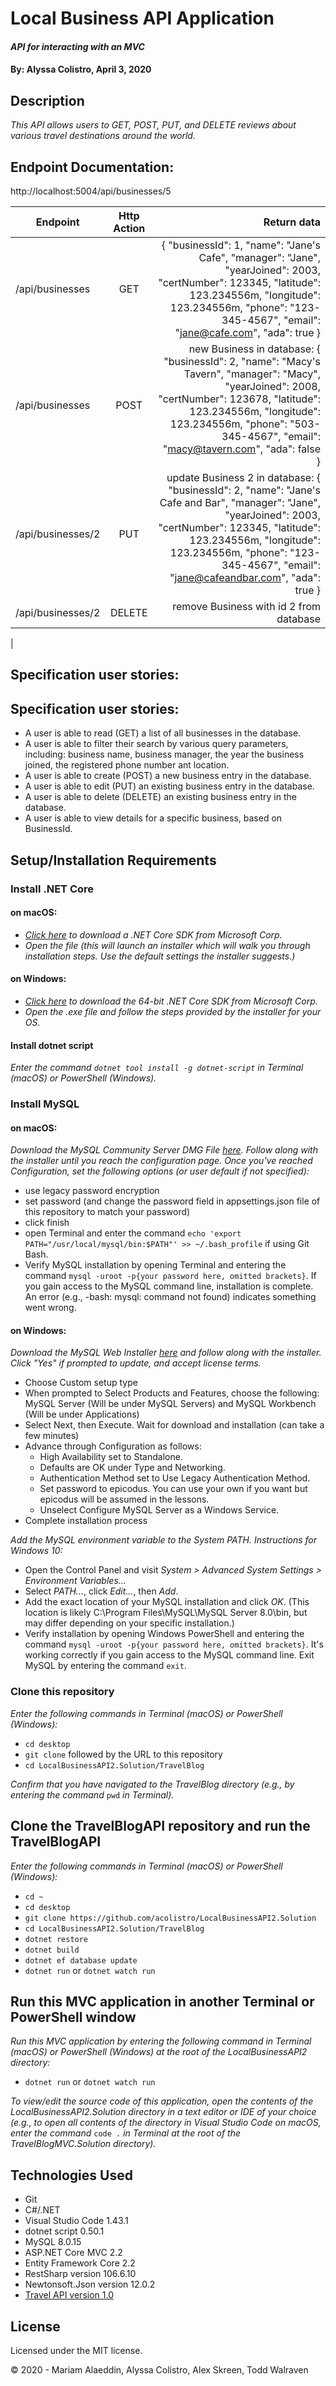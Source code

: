 # Local Business API Application

#### _API for interacting with an MVC_

#### By: **Alyssa Colistro**, April 3, 2020

## Description

_This API allows users to GET, POST, PUT, and DELETE reviews about various travel destinations around the world._

## Endpoint Documentation:

http://localhost:5004/api/businesses/5

| Endpoint | Http Action | Return data |
| ------------- |:-------------:| -------------------:|
| /api/businesses  | GET | { "businessId": 1, "name": "Jane's Cafe", "manager": "Jane", "yearJoined": 2003, "certNumber": 123345, "latitude": 123.234556m, "longitude": 123.234556m, "phone": "123-345-4567", "email": "jane@cafe.com", "ada": true } |
| /api/businesses  | POST | new Business in database: { "businessId": 2, "name": "Macy's Tavern", "manager": "Macy", "yearJoined": 2008, "certNumber": 123678, "latitude": 123.234556m, "longitude": 123.234556m, "phone": "503-345-4567", "email": "macy@tavern.com", "ada": false } |
| /api/businesses/2 | PUT | update Business 2 in database: { "businessId": 2, "name": "Jane's Cafe and Bar", "manager": "Jane", "yearJoined": 2003, "certNumber": 123345, "latitude": 123.234556m, "longitude": 123.234556m, "phone": "123-345-4567", "email": "jane@cafeandbar.com", "ada": true } |
| /api/businesses/2 | DELETE | remove Business with id 2 from database |
|

## Specification user stories:

## Specification user stories:
* A user is able to read (GET) a list of all businesses in the database.
* A user is able to filter their search by various query parameters, including: business name, business manager, the year the business joined, the registered phone number ant location.
* A user is able to create (POST) a new business entry in the database.
* A user is able to edit (PUT) an existing business entry in the database. 
* A user is able to delete (DELETE) an existing business entry in the database.
* A user is able to view details for a specific business, based on BusinessId.

## Setup/Installation Requirements

### Install .NET Core

#### on macOS:
* _[Click here](https://dotnet.microsoft.com/download/thank-you/dotnet-sdk-2.2.106-macos-x64-installer) to download a .NET Core SDK from Microsoft Corp._
* _Open the file (this will launch an installer which will walk you through installation steps. Use the default settings the installer suggests.)_

#### on Windows:
* _[Click here](https://dotnet.microsoft.com/download/thank-you/dotnet-sdk-2.2.203-windows-x64-installer) to download the 64-bit .NET Core SDK from Microsoft Corp._
* _Open the .exe file and follow the steps provided by the installer for your OS._

#### Install dotnet script
_Enter the command ``dotnet tool install -g dotnet-script`` in Terminal (macOS) or PowerShell (Windows)._

### Install MySQL

#### on macOS:
_Download the MySQL Community Server DMG File [here](https://dev.mysql.com/downloads/file/?id=484914). Follow along with the installer until you reach the configuration page. Once you've reached Configuration, set the following options (or user default if not specified):_
* use legacy password encryption
* set password (and change the password field in appsettings.json file of this repository to match your password)
* click finish
* open Terminal and enter the command ``echo 'export PATH="/usr/local/mysql/bin:$PATH"' >> ~/.bash_profile`` if using Git Bash.
* Verify MySQL installation by opening Terminal and entering the command ``mysql -uroot -p{your password here, omitted brackets}``. If you gain access to the MySQL command line, installation is complete. An error (e.g., -bash: mysql: command not found) indicates something went wrong.

#### on Windows:
_Download the MySQL Web Installer [here](https://dev.mysql.com/downloads/file/?id=484919) and follow along with the installer. Click "Yes" if prompted to update, and accept license terms._
* Choose Custom setup type
* When prompted to Select Products and Features, choose the following: MySQL Server (Will be under MySQL Servers) and MySQL Workbench (Will be under Applications)
* Select Next, then Execute. Wait for download and installation (can take a few minutes)
* Advance through Configuration as follows:
  - High Availability set to Standalone.
  - Defaults are OK under Type and Networking.
  - Authentication Method set to Use Legacy Authentication Method.
  - Set password to epicodus. You can use your own if you want but epicodus will be assumed in the lessons.
  - Unselect Configure MySQL Server as a Windows Service.
* Complete installation process

_Add the MySQL environment variable to the System PATH. Instructions for Windows 10:_
* Open the Control Panel and visit _System > Advanced System Settings > Environment Variables..._
* Select _PATH..._, click _Edit..._, then _Add_.
* Add the exact location of your MySQL installation and click _OK_. (This location is likely C:\Program Files\MySQL\MySQL Server 8.0\bin, but may differ depending on your specific installation.)
* Verify installation by opening Windows PowerShell and entering the command ``mysql -uroot -p{your password here, omitted brackets}``. It's working correctly if you gain access to the MySQL command line. Exit MySQL by entering the command ``exit``.

### Clone this repository

_Enter the following commands in Terminal (macOS) or PowerShell (Windows):_
* ``cd desktop``
* ``git clone`` followed by the URL to this repository
* ``cd LocalBusinessAPI2.Solution/TravelBlog``

_Confirm that you have navigated to the TravelBlog directory (e.g., by entering the command_ ``pwd`` _in Terminal)._

## Clone the TravelBlogAPI repository and run the TravelBlogAPI

_Enter the following commands in Terminal (macOS) or PowerShell (Windows):_
* ``cd ~``
* ``cd desktop``
* ``git clone https://github.com/acolistro/LocalBusinessAPI2.Solution``
* ``cd LocalBusinessAPI2.Solution/TravelBlog``
* ``dotnet restore``
* ``dotnet build``
* ``dotnet ef database update``
* ``dotnet run`` or ``dotnet watch run``

## Run this MVC application in another Terminal or PowerShell window

_Run this MVC application by entering the following command in Terminal (macOS) or PowerShell (Windows) at the root of the LocalBusinessAPI2 directory:_
* ``dotnet run`` or ``dotnet watch run``

_To view/edit the source code of this application, open the contents of the LocalBusinessAPI2.Solution directory in a text editor or IDE of your choice (e.g., to open all contents of the directory in Visual Studio Code on macOS, enter the command_ ``code .`` _in Terminal at the root of the TravelBlogMVC.Solution directory)._

## Technologies Used

* Git
* C#/.NET
* Visual Studio Code 1.43.1
* dotnet script 0.50.1
* MySQL 8.0.15
* ASP.NET Core MVC 2.2
* Entity Framework Core 2.2
* RestSharp version 106.6.10
* Newtonsoft.Json version 12.0.2
* [Travel API version 1.0](https://github.com/acolistro/LocalBusinessAPI2.Solution)

## License

Licensed under the MIT license.

&copy; 2020 - Mariam Alaeddin, Alyssa Colistro, Alex Skreen, Todd Walraven